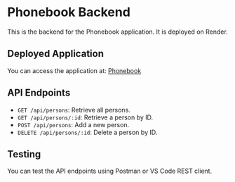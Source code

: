 # Phonebook Backend

This is the backend for the Phonebook application. It is deployed on Render.

## Deployed Application

You can access the application at: [Phonebook](https://fullstackopen-part-3-5.onrender.com/)

## API Endpoints

- `GET /api/persons`: Retrieve all persons.
- `GET /api/persons/:id`: Retrieve a person by ID.
- `POST /api/persons`: Add a new person.
- `DELETE /api/persons/:id`: Delete a person by ID.

## Testing

You can test the API endpoints using Postman or VS Code REST client.
